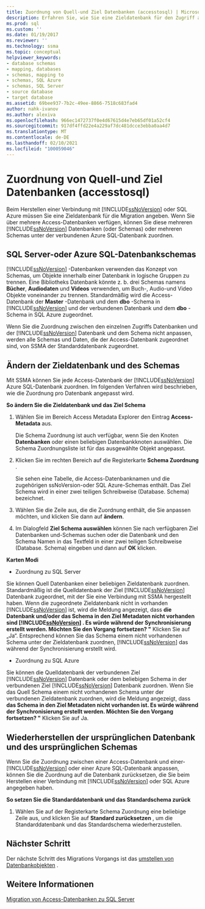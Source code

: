 ```yaml
---
title: Zuordnung von Quell-und Ziel Datenbanken (accesstosql) | Microsoft-Dokumentation
description: Erfahren Sie, wie Sie eine Zieldatenbank für den Zugriff auf die Datenbankmigration zu SQL Server oder Azure SQL-Datenbank angeben, einschließlich mehrerer Datenbanken zu mehreren Datenbanken
ms.prod: sql
ms.custom: ''
ms.date: 01/19/2017
ms.reviewer: ''
ms.technology: ssma
ms.topic: conceptual
helpviewer_keywords:
- database schemas
- mapping, databases
- schemas, mapping to
- schemas, SQL Azure
- schemas, SQL Server
- source database
- target database
ms.assetid: 69bee937-7b2c-49ee-8866-7518c683fad4
author: nahk-ivanov
ms.author: alexiva
ms.openlocfilehash: 966ec1472737f0e4d67615d4e7eb65df01a52cf4
ms.sourcegitcommit: 917df4ffd22e4a229af7dc481dcce3ebba0aa4d7
ms.translationtype: MT
ms.contentlocale: de-DE
ms.lasthandoff: 02/10/2021
ms.locfileid: "100059046"
---
```

# <a name="mapping-source-and-target-databases-accesstosql"></a>Zuordnung von Quell-und Ziel Datenbanken (accesstosql)
Beim Herstellen einer Verbindung mit [!INCLUDE[ssNoVersion](../../includes/ssnoversion-md.md)] oder SQL Azure müssen Sie eine Zieldatenbank für die Migration angeben. Wenn Sie über mehrere Access-Datenbanken verfügen, können Sie diese mehreren [!INCLUDE[ssNoVersion](../../includes/ssnoversion-md.md)] Datenbanken (oder Schemas) oder mehreren Schemas unter der verbundenen Azure SQL-Datenbank zuordnen.  
  
## <a name="sql-server-or-azure-sql-database-schemas"></a>SQL Server-oder Azure SQL-Datenbankschemas  
[!INCLUDE[ssNoVersion](../../includes/ssnoversion-md.md)] -Datenbanken verwenden das Konzept von Schemas, um Objekte innerhalb einer Datenbank in logische Gruppen zu trennen. Eine Bibliotheks Datenbank könnte z. b. drei Schemas namens **Bücher**, **Audiodaten** und **Videos** verwenden, um Buch-, Audio-und Video Objekte voneinander zu trennen. Standardmäßig wird die Access-Datenbank der **Master** -Datenbank und dem **dbo** -Schema in [!INCLUDE[ssNoVersion](../../includes/ssnoversion-md.md)] und der verbundenen Datenbank und dem **dbo** -Schema in SQL Azure zugeordnet.  
  
Wenn Sie die Zuordnung zwischen den einzelnen Zugriffs Datenbanken und der [!INCLUDE[ssNoVersion](../../includes/ssnoversion-md.md)] Datenbank und dem Schema nicht anpassen, werden alle Schemas und Daten, die der Access-Datenbank zugeordnet sind, von SSMA der Standarddatenbank zugeordnet.  
  
## <a name="modifying-the-target-database-and-schema"></a>Ändern der Zieldatenbank und des Schemas  
Mit SSMA können Sie jede Access-Datenbank der [!INCLUDE[ssNoVersion](../../includes/ssnoversion-md.md)] Azure SQL-Datenbank zuordnen. Im folgenden Verfahren wird beschrieben, wie die Zuordnung pro Datenbank angepasst wird.  
  
**So ändern Sie die Zieldatenbank und das Ziel Schema**  
  
1.  Wählen Sie im Bereich Access Metadata Explorer den Eintrag **Access-Metadata** aus.  
  
    Die Schema Zuordnung ist auch verfügbar, wenn Sie den Knoten **Datenbanken** oder einen beliebigen Datenbankknoten auswählen. Die Schema Zuordnungsliste ist für das ausgewählte Objekt angepasst.  
  
2.  Klicken Sie im rechten Bereich auf die Registerkarte **Schema Zuordnung** .  
  
    Sie sehen eine Tabelle, die Access-Datenbanknamen und die zugehörigen ssNoVersion-oder SQL Azure-Schemas enthält. Das Ziel Schema wird in einer zwei teiligen Schreibweise (Database. Schema) bezeichnet.  
  
3.  Wählen Sie die Zeile aus, die die Zuordnung enthält, die Sie anpassen möchten, und klicken Sie dann auf **ändern**.  
  
4.  Im Dialogfeld **Ziel Schema auswählen** können Sie nach verfügbaren Ziel Datenbanken und-Schemas suchen oder die Datenbank und den Schema Namen in das Textfeld in einer zwei teiligen Schreibweise (Database. Schema) eingeben und dann auf **OK** klicken.  
  
**Karten Modi**  
  
-   Zuordnung zu SQL Server  
  
Sie können Quell Datenbanken einer beliebigen Zieldatenbank zuordnen. Standardmäßig ist die Quelldatenbank der Ziel [!INCLUDE[ssNoVersion](../../includes/ssnoversion-md.md)] Datenbank zugeordnet, mit der Sie eine Verbindung mit SSMA hergestellt haben. Wenn die zugeordnete Zieldatenbank nicht in vorhanden [!INCLUDE[ssNoVersion](../../includes/ssnoversion-md.md)] ist, wird die Meldung angezeigt, dass **die Datenbank und/oder das Schema in den Ziel Metadaten nicht vorhanden sind [!INCLUDE[ssNoVersion](../../includes/ssnoversion-md.md)] . Es würde während der Synchronisierung erstellt werden. Möchten Sie den Vorgang fortsetzen? "** Klicken Sie auf „Ja“. Entsprechend können Sie das Schema einem nicht vorhandenen Schema unter der Zieldatenbank zuordnen, [!INCLUDE[ssNoVersion](../../includes/ssnoversion-md.md)] das während der Synchronisierung erstellt wird.  
  
-   Zuordnung zu SQL Azure  
  
Sie können die Quelldatenbank der verbundenen Ziel [!INCLUDE[ssNoVersion](../../includes/ssnoversion-md.md)] Datenbank oder dem beliebigen Schema in der verbundenen Ziel [!INCLUDE[ssNoVersion](../../includes/ssnoversion-md.md)] Datenbank zuordnen. Wenn Sie das Quell Schema einem nicht vorhandenen Schema unter der verbundenen Zieldatenbank zuordnen, wird die Meldung angezeigt, dass **das Schema in den Ziel Metadaten nicht vorhanden ist. Es würde während der Synchronisierung erstellt werden. Möchten Sie den Vorgang fortsetzen? "** Klicken Sie auf Ja.  
  
## <a name="reverting-to-your-initial-database-and-schema"></a>Wiederherstellen der ursprünglichen Datenbank und des ursprünglichen Schemas  
Wenn Sie die Zuordnung zwischen einer Access-Datenbank und einer- [!INCLUDE[ssNoVersion](../../includes/ssnoversion-md.md)] oder einer Azure SQL-Datenbank anpassen, können Sie die Zuordnung auf die Datenbank zurücksetzen, die Sie beim Herstellen einer Verbindung mit [!INCLUDE[ssNoVersion](../../includes/ssnoversion-md.md)] oder SQL Azure angegeben haben.  
  
**So setzen Sie die Standarddatenbank und das Standardschema zurück**  
  
1.  Wählen Sie auf der Registerkarte Schema Zuordnung eine beliebige Zeile aus, und klicken Sie auf **Standard zurücksetzen** , um die Standarddatenbank und das Standardschema wiederherzustellen.  
  
## <a name="next-step"></a>Nächster Schritt  
Der nächste Schritt des Migrations Vorgangs ist das [umstellen von Datenbankobjekten](converting-access-database-objects-accesstosql.md) .  
  
## <a name="see-also"></a>Weitere Informationen  
[Migration von Access-Datenbanken zu SQL Server](migrating-access-databases-to-sql-server-azure-sql-db-accesstosql.md)  
  
